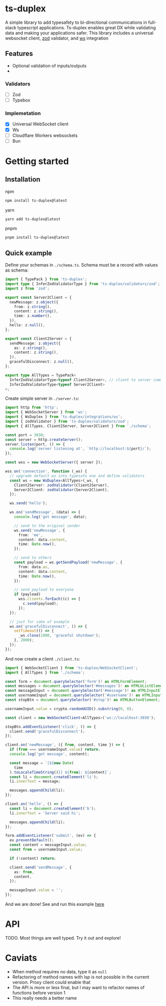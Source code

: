 # ts-duplex

A simple library to add typesafety to bi-directional communications in full-stack typescript applications. Ts-duplex enables great DX while validating data and making your applications safer. This library includes a universal websocket client, [zod](https://github.com/colinhacks/zod) validator, and [ws](https://github.com/websockets/ws) integration

<!-- Read the docs (TODO) -->

## Features

- Optional validation of inputs/outputs
-

### Validators

- [ ] Zod
- [ ] Typebox

### Implemetation

- [x] Universal WebSocket client
- [x] Ws
- [ ] Cloudflare Workers websockets
- [ ] Bun

# Getting started

## Installation

npm

```bash
npm install ts-duplex@latest
```

yarn

```bash
yarn add ts-duplex@latest
```

pnpm

```bash
pnpm install ts-duplex@latest
```

## Quick example

Define your schemas in `./schema.ts`. Schema must be a record with values as schema:

```ts
import { TypePack } from 'ts-duplex';
import type { InferZodValidatorType } from 'ts-duplex/validators/zod';
import z from 'zod';

export const Server2Client = {
  newMessage: z.object({
    from: z.string(),
    content: z.string(),
    time: z.number(),
  }),
  hello: z.null(),
};

export const Client2Server = {
  sendMessage: z.object({
    as: z.string(),
    content: z.string(),
  }),
  gracefulDisconnect: z.null(),
};

export type AllTypes = TypePack<
  InferZodValidatorType<typeof Client2Server>, // client to server communication goes first
  InferZodValidatorType<typeof Server2Client>
>;
```

Create simple server in `./server.ts`:

```ts
import http from 'http';
import { WebSocketServer } from 'ws';
import { WsDuplex } from 'ts-duplex/integrations/ws';
import { zodValidator } from 'ts-duplex/validators/zod';
import { AllTypes, Client2Server, Server2Client } from './schema';

const port = 3030;
const server = http.createServer();
server.listen(port, () => {
  console.log('server listening at', `http://localhost:${port}/`);
});

const wss = new WebSocketServer({ server });

wss.on('connection', function (_ws) {
  // upgrade default ws into typesafe one and define validators
  const ws = new WsDuplex<AllTypes>(_ws, {
    Client2Server: zodValidator(Client2Server),
    Server2Client: zodValidator(Server2Client),
  });

  ws.send('hello');

  ws.on('sendMessage', (data) => {
    console.log('got message', data);

    // send to the original sender
    ws.send('newMessage', {
      from: 'me',
      content: data.content,
      time: Date.now(),
    });

    // send to others
    const payload = ws.getSendPayload('newMessage', {
      from: data.as,
      content: data.content,
      time: Date.now(),
    });

    // send payload to everyone
    if (payload)
      wss.clients.forEach((c) => {
        c.send(payload);
      });
  });

  // just for sake of example
  ws.on('gracefulDisconnect', () => {
    setTimeout(() => {
      _ws.close(1000, 'graceful shutdown');
    }, 2000);
  });
});
```

And now create a client `./client.ts`:

```ts
import { WebSocketClient } from 'ts-duplex/WebSocketClient';
import { AllTypes } from './schema';

const form = document.querySelector('form')! as HTMLFormElement;
const messages = document.querySelector('#messages')! as HTMLUListElement;
const messageInput = document.querySelector('#message')! as HTMLInputElement;
const usernameInput = document.querySelector('#username')! as HTMLInputElement;
const stopBtn = document.querySelector('#stop')! as HTMLButtonElement;

usernameInput.value = crypto.randomUUID().substring(0, 8);

const client = new WebSocketClient<AllTypes>('ws://localhost:3030');

stopBtn.addEventListener('click', () => {
  client.send('gracefulDisconnect');
});

client.on('newMessage', ({ from, content, time }) => {
  if (from === usernameInput.value) return;
  console.log('got message', content);

  const message = `[${new Date(
    time
  ).toLocaleTimeString()}] ${from}: ${content}`;
  const li = document.createElement('li');
  li.innerText = message;

  messages.appendChild(li);
});

client.on('hello', () => {
  const li = document.createElement('b');
  li.innerText = 'Server said hi';

  messages.appendChild(li);
});

form.addEventListener('submit', (ev) => {
  ev.preventDefault();
  const content = messageInput.value;
  const from = usernameInput.value;

  if (!content) return;

  client.send('sendMessage', {
    as: from,
    content,
  });

  messageInput.value = '';
});
```

And we are done! See and run this example [here](examples/ws)

# API

TODO. Most things are well typed. Try it out and explore!

# Caviats

- When method requires no data, type it as `null`
- Refactoring of method names with lsp is not possible in the current version. Proxy client could enable that
- The API is more or less final, but I may want to refactor names of functions before version 1
- This really needs a better name
